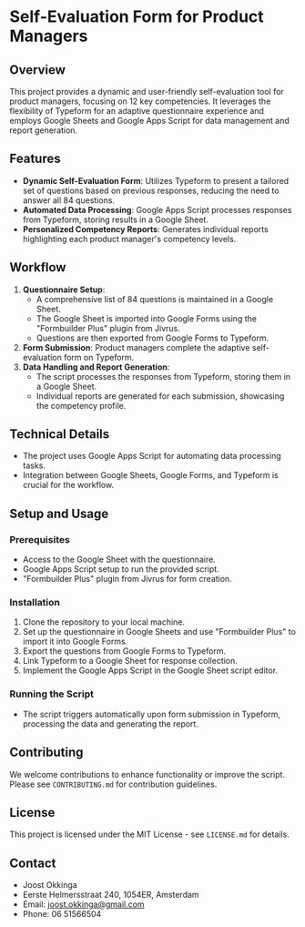 # Self-Evaluation Form for Product Managers

## Overview
This project provides a dynamic and user-friendly self-evaluation tool for product managers, focusing on 12 key competencies. It leverages the flexibility of Typeform for an adaptive questionnaire experience and employs Google Sheets and Google Apps Script for data management and report generation.

## Features
- **Dynamic Self-Evaluation Form**: Utilizes Typeform to present a tailored set of questions based on previous responses, reducing the need to answer all 84 questions.
- **Automated Data Processing**: Google Apps Script processes responses from Typeform, storing results in a Google Sheet.
- **Personalized Competency Reports**: Generates individual reports highlighting each product manager's competency levels.

## Workflow
1. **Questionnaire Setup**: 
   - A comprehensive list of 84 questions is maintained in a Google Sheet.
   - The Google Sheet is imported into Google Forms using the "Formbuilder Plus" plugin from Jivrus.
   - Questions are then exported from Google Forms to Typeform.
2. **Form Submission**: Product managers complete the adaptive self-evaluation form on Typeform.
3. **Data Handling and Report Generation**: 
   - The script processes the responses from Typeform, storing them in a Google Sheet.
   - Individual reports are generated for each submission, showcasing the competency profile.

## Technical Details
- The project uses Google Apps Script for automating data processing tasks.
- Integration between Google Sheets, Google Forms, and Typeform is crucial for the workflow.

## Setup and Usage
### Prerequisites
- Access to the Google Sheet with the questionnaire.
- Google Apps Script setup to run the provided script.
- "Formbuilder Plus" plugin from Jivrus for form creation.

### Installation
1. Clone the repository to your local machine.
2. Set up the questionnaire in Google Sheets and use "Formbuilder Plus" to import it into Google Forms.
3. Export the questions from Google Forms to Typeform.
4. Link Typeform to a Google Sheet for response collection.
5. Implement the Google Apps Script in the Google Sheet script editor.

### Running the Script
- The script triggers automatically upon form submission in Typeform, processing the data and generating the report.

## Contributing
We welcome contributions to enhance functionality or improve the script. Please see `CONTRIBUTING.md` for contribution guidelines.

## License
This project is licensed under the MIT License - see `LICENSE.md` for details.

## Contact
- Joost Okkinga
- Eerste Helmersstraat 240, 1054ER, Amsterdam
- Email: joost.okkinga@gmail.com
- Phone: 06 51566504
